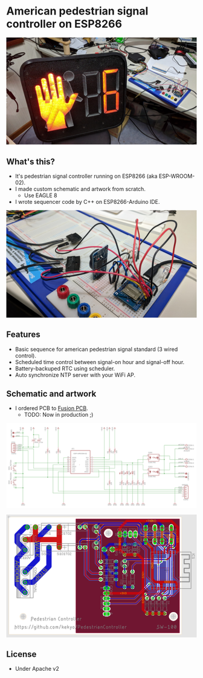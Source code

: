 # American pedestrian signal controller on ESP8266

![Prototyping](images/Prototyping1.jpg)

## What's this?

* It's pedestrian signal controller running on ESP8266 (aka ESP-WROOM-02).
* I made custom schematic and artwork from scratch.
  * Use EAGLE 8
* I wrote sequencer code by C++ on ESP8266-Arduino IDE.

![Prototyping](images/Prototyping2.jpg)

## Features

* Basic sequence for american pedestrian signal standard (3 wired control).
* Scheduled time control between signal-on hour and signal-off hour.
* Battery-backuped RTC using scheduler.
* Auto synchronize NTP server with your WiFi AP.

## Schematic and artwork

* I ordered PCB to [Fusion PCB](https://www.seeedstudio.com/fusion_pcb.html).
  * TODO: Now in production ;)

![Schematic](images/Schematic.png)

![Artwork](images/Artwork.png)

## License

* Under Apache v2
